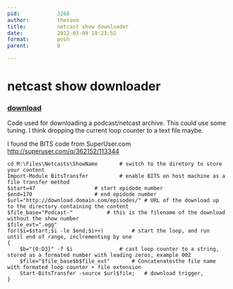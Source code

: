```yaml
---
pid:            3268
author:         thesavo
title:          netcast show downloader
date:           2012-03-09 19:23:52
format:         posh
parent:         0

---
```


# netcast show downloader

### [download](Scripts\3268.ps1)

Code used for downloading a podcast/netcast archive.
This could use some tuning. I think dropping the current loop counter to a text file maybe.

I found the BITS code from SuperUser.com http://superuser.com/q/362152/113344

```posh
cd M:\Files\Netcasts\ShowName		# switch to the diretory to store your content
Import-Module BitsTransfer 			# enable BITS on host machine as a file transfer method
$start=47 					# start epidode number
$end=170 					# end epidode number
$url="http://download.domain.com/episodes/" # URL of the download up to the directory containing the content
$file_base="Podcast-" 			# this is the filename of the download without the show number
$file_ext=".ogg"
for($i=$start;$i -le $end;$i++)			# start the loop, and run until end of range, inclrementing by one
{
    $b="{0:D3}" -f $i 				# cast loop counter to a string, stored as a formated number with leading zeros, example 002
    $file="$file_base$b$file_ext" 		# Concatenatesthe file name with formated loop counter + file extension
    Start-BitsTransfer -source $url$file; 	# download trigger, 
}

```
